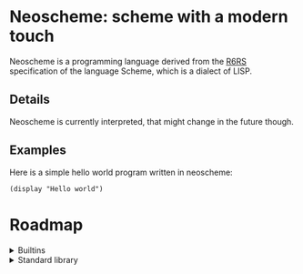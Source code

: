 # Neoscheme: scheme with a modern touch

Neoscheme is a programming language derived from the [R6RS](https://r6rs.org) specification of the language Scheme, which is a dialect of LISP.

## Details

Neoscheme is currently interpreted, that might change in the future though.

## Examples

Here is a simple hello world program written in neoscheme:

    (display "Hello world")


# Roadmap

<details>
<summary> Builtins</summary>

- [X] define(variables only)
- [X] display
- [X] +
- [X] -
- [X] *
- [X] /
- [X] load 
- [ ] import
- [ ] error
- [ ] let
- [ ] eval
- [ ] exit
- [ ] apply
- [ ] print & newline
- [ ] typechecking (boolean? integer? list? number?, etc)
- [ ] list
    - [ ] car, cdr, cons
    - [ ] length
    - [ ] map
    - [ ] filter
    - [ ] reduce
    - [ ] append
- [ ] lambda
- [ ] abs
- [ ] modulo
- [ ] quotient
- [ ] remainder
    
</details>
<details>
<summary> Standard library</summary>
<p>

- [ ] extended maths
- [ ] extended IO  
- [ ] string manipulation  
- [ ] data structures  
    
    
</p>
</details>

